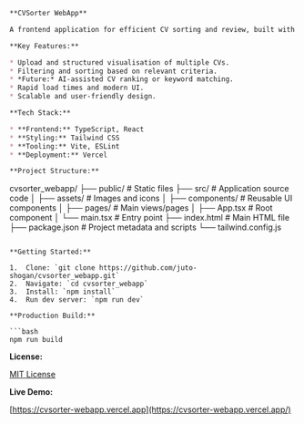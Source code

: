 ```markdown
**CVSorter WebApp**

A frontend application for efficient CV sorting and review, built with Vite, TypeScript, and Tailwind CSS for a fast and responsive user experience.

**Key Features:**

* Upload and structured visualisation of multiple CVs.
* Filtering and sorting based on relevant criteria.
* *Future:* AI-assisted CV ranking or keyword matching.
* Rapid load times and modern UI.
* Scalable and user-friendly design.

**Tech Stack:**

* **Frontend:** TypeScript, React
* **Styling:** Tailwind CSS
* **Tooling:** Vite, ESLint
* **Deployment:** Vercel

**Project Structure:**

```
cvsorter_webapp/
├── public/         # Static files
├── src/            # Application source code
│   ├── assets/     # Images and icons
│   ├── components/ # Reusable UI components
│   ├── pages/      # Main views/pages
│   ├── App.tsx     # Root component
│   └── main.tsx    # Entry point
├── index.html      # Main HTML file
├── package.json    # Project metadata and scripts
└── tailwind.config.js
```

**Getting Started:**

1.  Clone: `git clone https://github.com/juto-shogan/cvsorter_webapp.git`
2.  Navigate: `cd cvsorter_webapp`
3.  Install: `npm install`
4.  Run dev server: `npm run dev`

**Production Build:**

```bash
npm run build
```

**License:**

[MIT License](https://www.google.com/search?q=LICENSE)

**Live Demo:**

[https://cvsorter-webapp.vercel.app](https://cvsorter-webapp.vercel.app/)
```
